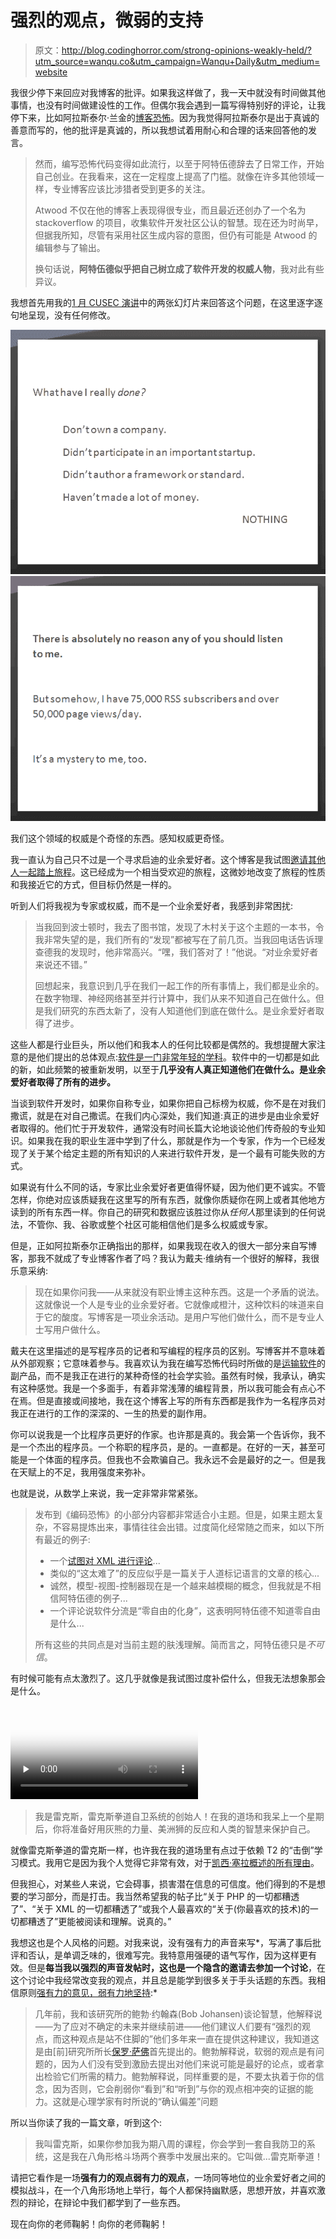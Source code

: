 # 强烈的观点，微弱的支持

> 原文：<http://blog.codinghorror.com/strong-opinions-weakly-held/?utm_source=wanqu.co&utm_campaign=Wanqu+Daily&utm_medium=website>



我很少停下来回应对我博客的批评。如果我这样做了，我一天中就没有时间做其他事情，也没有时间做建设性的工作。但偶尔我会遇到一篇写得特别好的评论，让我停下来，比如阿拉斯泰尔·兰金的[博客恐怖](http://girtby.net/archives/2008/05/22/blogging-horror/)。因为我觉得阿拉斯泰尔是出于真诚的善意而写的，他的批评是真诚的，所以我想试着用耐心和合理的话来回答他的发言。

> 然而，编写恐怖代码变得如此流行，以至于阿特伍德辞去了日常工作，开始自己创业。在我看来，这在一定程度上提高了门槛。就像在许多其他领域一样，专业博客应该比涉猎者受到更多的关注。
> 
> Atwood 不仅在他的博客上表现得很专业，而且最近还创办了一个名为 stackoverflow 的项目，收集软件开发社区公认的智慧。现在还为时尚早，但据我所知，尽管有采用社区生成内容的意图，但仍有可能是 Atwood 的编辑参与了输出。
> 
> 换句话说，**阿特伍德似乎把自己树立成了软件开发的权威人物**，我对此有些异议。

我想首先用我的[1 月 CUSEC 演讲](https://blog.codinghorror.com/see-you-at-cusec-2008/)中的两张幻灯片来回答这个问题，在这里逐字逐句地呈现，没有任何修改。

![What have I really done? Don't own a company. Didn't participate in an important startup. Didn't author a framework or standard. Haven't made a lot of money. Nothing.](img/0d283876b52ae1f90aa46e9ff7c67d14.png) ![There is absolutely no reason any of you should listen to me. But somehow, I have 75,000 RSS subscribers and over 50,000 pageviews/day. It's a mystery to me, too.](img/ad0672906ae1eb8f8712fb036c54e95e.png)

我们这个领域的权威是个奇怪的东西。感知权威更奇怪。

我一直认为自己只不过是一个寻求启迪的业余爱好者。这个博客是我试图[邀请其他人一起踏上旅程](http://www.codinghorror.com/blog/archives/001020.html)。这已经成为一个相当受欢迎的旅程，这微妙地改变了旅程的性质和我接近它的方式，但目标仍然是一样的。

听到人们将我视为专家或权威，而不是一个业余爱好者，我感到非常困扰:

> 当我回到波士顿时，我去了图书馆，发现了木村关于这个主题的一本书，令我非常失望的是，我们所有的“发现”都被写在了前几页。当我回电话告诉理查德我的发现时，他非常高兴。“嘿，我们答对了！”他说。“对业余爱好者来说还不错。”
> 
> 回想起来，我意识到几乎在我们一起工作的所有事情上，我们都是业余的。在数字物理、神经网络甚至并行计算中，我们从来不知道自己在做什么。但是我们研究的东西太新了，没有人知道他们到底在做什么。是业余爱好者取得了进步。

这些人都是行业巨头，所以他们和我本人的任何比较都是偶然的。我想提醒大家注意的是他们提出的总体观点:[软件是一门非常年轻的学科](https://blog.codinghorror.com/fifty-years-of-software-development/)。软件中的一切都是如此的新，如此频繁的被重新发明，以至于**几乎没有人真正知道他们在做什么。是业余爱好者取得了所有的进步。**

当谈到软件开发时，如果你自称专业，如果你把自己标榜为权威，你不是在对我们撒谎，就是在对自己撒谎。在我们内心深处，我们知道:真正的进步是由业余爱好者取得的。他们忙于开发软件，通常没有时间长篇大论地谈论他们传奇般的专业知识。如果我在我的职业生涯中学到了什么，那就是作为一个专家，作为一个已经发现了关于某个给定主题的所有知识的人来进行软件开发，是一个最有可能失败的方式。

如果说有什么不同的话，专家比业余爱好者更值得怀疑，因为他们更不诚实。不管怎样，你绝对应该质疑我在这里写的所有东西，就像你质疑你在网上或者其他地方读到的所有东西一样。你自己的研究和数据应该胜过你从*任何人*那里读到的任何说法，不管你、我、谷歌或整个社区可能相信他们是多么权威或专家。

但是，正如阿拉斯泰尔正确指出的那样，如果我现在收入的很大一部分来自写博客，那我不就成了专业博客作者了吗？我认为戴夫·维纳有一个很好的解释，我很乐意采纳:

> 现在如果你问我——从来就没有职业博主这种东西。这是一个矛盾的说法。这就像说一个人是专业的业余爱好者。它就像咸橙汁，这种饮料的味道来自于它的酸度。写博客是一项业余活动。是用户写他们做什么，而不是专业人士写用户做什么。

戴夫在这里描述的是写程序员的记者和写编程的程序员的区别。写博客并不意味着从外部观察；它意味着参与。我喜欢认为我在编写恐怖代码时所做的是[运输软件](https://blog.codinghorror.com/yes-but-what-have-you-done/)的副产品，而不是我正在进行的某种奇怪的社会学实验。虽然有时候，我承认，确实有这种感觉。我是一个多面手，有着非常浅薄的编程背景，所以我可能会有点心不在焉。但是直接或间接地，我在这个博客上写的所有东西都是我作为一名程序员对我正在进行的工作的深深的、一生的热爱的副作用。

你可以说我是一个比程序员更好的作家。也许那是真的。我会第一个告诉你，我不是一个杰出的程序员。一个称职的程序员，是的。一直都是。在好的一天，甚至可能是一个体面的程序员。但我也不会欺骗自己。我永远不会是最好的之一。但是我在天赋上的不足，我用强度来弥补。

也就是说，从数学上来说，我一定非常非常紧张。

> 发布到《编码恐怖》的小部分内容都非常适合小主题。但是，如果主题太复杂，不容易提炼出来，事情往往会出错。过度简化经常随之而来，如以下所有最近的例子:
> 
> *   一个[试图对 XML 进行评论](https://blog.codinghorror.com/xml-the-angle-bracket-tax/)...
> *   类似的“这太难了”的反应似乎是一篇关于人道标记语言的文章的核心...
> *   诚然，模型-视图-控制器现在是一个越来越模糊的概念，但我就是不相信阿特伍德的例子...
> *   一个评论说软件分流是“零自由的化身”，这表明阿特伍德不知道零自由是什么...
> 
> 所有这些的共同点是对当前主题的肤浅理解。简而言之，阿特伍德只是*不可信*。

有时候可能有点太激烈了。这几乎就像是我试图过度补偿什么，但我无法想象那会是什么。

<video poster="/conteimg/2015/08/rex-kwon-do-poster.jpg" preload="none" controls=""><source src="http://discourse-cdn.codinghorror.com/uploads/default/original/3X/a/d/ada45bcfb90283e7b9a99624706d17f7343f4065.mp4"></video> 

> 我是雷克斯，雷克斯拳道自卫系统的创始人！在我的道场和我呆上一个星期后，你将准备好用灰熊的力量、美洲狮的反应和人类的智慧来保护自己。

就像雷克斯拳道的雷克斯一样，也许我在我的道场里有点过于依赖 T2 的“击倒”学习模式。我用它是因为我个人觉得它非常有效，对于[凯西·塞拉概述的所有理由](http://headrush.typepad.com/creating_passionate_users/2005/08/the_smackdown_l.html)。

但我担心，对某些人来说，它会碍事，损害潜在信息的可信度。他们得到的不是想要的学习部分，而是打击。我当然希望我的帖子比“关于 PHP 的一切都糟透了”、“关于 XML 的一切都糟透了”或我个人最喜欢的“关于(你最喜欢的技术)的一切都糟透了”更能被阅读和理解。说真的。”

我想这也是个人风格的问题。对我来说，没有强有力的声音来写*，写满了事后批评和否认，是单调乏味的，很难写完。我特意用强硬的语气写作，因为这样更有效。但是**每当我以强烈的声音发帖时，这也是一个隐含的邀请去参加一个讨论**，在这个讨论中我经常改变我的观点，并且总是能学到很多关于手头话题的东西。我相信原则[强有力的意见，弱有力地坚持](http://bobsutton.typepad.com/my_weblog/2006/07/strong_opinions.html):*

> 几年前，我和该研究所的鲍勃·约翰森(Bob Johansen)谈论智慧，他解释说——为了应对不确定的未来并继续前进——他们建议人们要有“强烈的观点，而这种观点是站不住脚的”他们多年来一直在提供这种建议，我知道这是由[前]研究所所长[保罗·萨佛](http://www.saffo.com/)首先提出的。鲍勃解释说，软弱的观点是有问题的，因为人们没有受到激励去提出对他们来说可能是最好的论点，或者拿出检验它们所需的精力。鲍勃解释说，同样重要的是，不要太执着于你的信念，因为否则，它会削弱你“看到”和“听到”与你的观点相冲突的证据的能力。这就是心理学家有时所说的“确认偏差”问题

所以当你读了我的一篇文章，听到这个:

> 我叫雷克斯，如果你参加我为期八周的课程，你会学到一套自我防卫的系统，这是我在八角形格斗场两个赛季中发展出来的。它叫做...雷克斯拳道！

请把它看作是一场**强有力的观点弱有力的观点**，一场同等地位的业余爱好者之间的模拟战斗，在一个八角形场地上举行，每个人都保持幽默感，思想开放，并喜欢激烈的辩论，在辩论中我们都学到了一些东西。

现在向你的老师鞠躬！向你的老师鞠躬！

